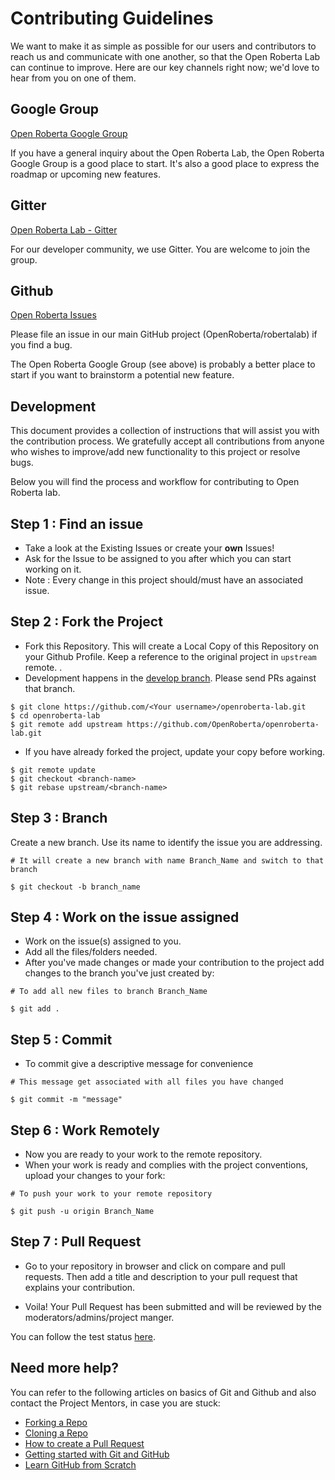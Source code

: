 # Contributing Guidelines

We want to make it as simple as possible for our users and contributors to reach us and communicate with one another, so that the Open Roberta Lab can continue to improve. Here are our key channels right now; we'd love to hear from you on one of them.  

## Google Group

[Open Roberta Google Group](https://groups.google.com/g/open-roberta)  

If you have a general inquiry about the Open Roberta Lab, the Open Roberta Google Group is a good place to start. It's also a good place to express the roadmap or upcoming new features.  

## Gitter

[Open Roberta Lab - Gitter](https://gitter.im/openroberta-lab/community)  

For our developer community, we use Gitter. You are welcome to join the group.

## Github

[Open Roberta Issues](https://github.com/OpenRoberta/openroberta-lab/issues)  

Please file an issue in our main GitHub project (OpenRoberta/robertalab) if you find a bug.

The Open Roberta Google Group (see above) is probably a better place to start if you want to brainstorm a potential new feature.

## Development 

This document provides a collection of instructions that will assist you with the contribution process.
We gratefully accept all contributions from anyone who wishes to improve/add new functionality to this project or resolve bugs.

Below you will find the process and workflow for contributing to Open Roberta lab.

## Step 1 : Find an issue
- Take a look at the Existing Issues or create your **own** Issues!
- Ask for the Issue to be assigned to you after which you can start working on it.
- Note : Every change in this project should/must have an associated issue. 

## Step 2 : Fork the Project
- Fork this Repository. This will create a Local Copy of this Repository on your Github Profile. Keep a reference to the original project in `upstream` remote.
.
- Development happens in the [develop branch](https://github.com/OpenRoberta/openroberta-lab/tree/develop). Please send PRs against that branch.
```
$ git clone https://github.com/<Your username>/openroberta-lab.git
$ cd openroberta-lab
$ git remote add upstream https://github.com/OpenRoberta/openroberta-lab.git
```

- If you have already forked the project, update your copy before working.
```
$ git remote update
$ git checkout <branch-name>
$ git rebase upstream/<branch-name>
```
## Step 3 : Branch
Create a new branch. Use its name to identify the issue you are addressing.
```
# It will create a new branch with name Branch_Name and switch to that branch

$ git checkout -b branch_name
```
## Step 4 : Work on the issue assigned
- Work on the issue(s) assigned to you. 
- Add all the files/folders needed.
- After you've made changes or made your contribution to the project add changes to the branch you've just created by:
```
# To add all new files to branch Branch_Name

$ git add .
```
## Step 5 : Commit
- To commit give a descriptive message for convenience 

```
# This message get associated with all files you have changed

$ git commit -m "message"
```
## Step 6 : Work Remotely
- Now you are ready to your work to the remote repository.
- When your work is ready and complies with the project conventions, upload your changes to your fork:

```
# To push your work to your remote repository

$ git push -u origin Branch_Name
```

## Step 7 : Pull Request
- Go to your repository in browser and click on compare and pull requests. Then add a title and description to your pull request that explains your contribution.

- Voila! Your Pull Request has been submitted and will be reviewed by the moderators/admins/project manger.

You can follow the test status [here](https://travis-ci.org/github/OpenRoberta).

## Need more help?
You can refer to the following articles on basics of Git and Github and also contact the Project Mentors, in case you are stuck:
- [Forking a Repo](https://help.github.com/en/github/getting-started-with-github/fork-a-repo)
- [Cloning a Repo](https://help.github.com/en/desktop/contributing-to-projects/creating-an-issue-or-pull-request)
- [How to create a Pull Request](https://opensource.com/article/19/7/create-pull-request-github)
- [Getting started with Git and GitHub](https://towardsdatascience.com/getting-started-with-git-and-github-6fcd0f2d4ac6)
- [Learn GitHub from Scratch](https://lab.github.com/githubtraining/introduction-to-github)


